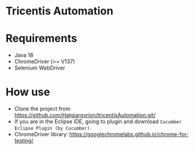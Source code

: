 # Tricentis Automation

# Requirements

* Java 18
* ChromeDriver (>= V137) 
* Selenium WebDriver

# How use

* Clone the project from https://github.com/Hatgiargyrion/tricentisAutomation.git/
* If you are in the Eclipse IDE, going to plugin and download `Cucumber Eclipse Plugin (by Cucumber)`.
* ChromeDriver library: https://googlechromelabs.github.io/chrome-for-testing/
